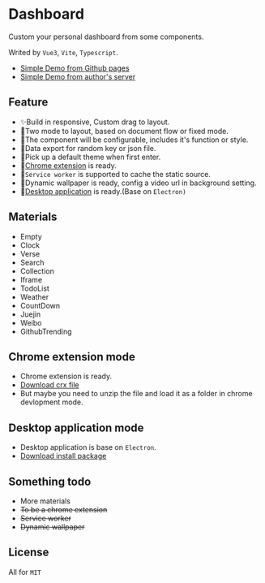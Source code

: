 # Dashboard

Custom your personal dashboard from some components.

Writed by `Vue3`, `Vite`, `Typescript`.

- <a href="https://leon-kfd.github.io/Dashboard/">Simple Demo from Github pages</a>
- <a href="https://kongfandong.cn/Dashboard/">Simple Demo from author's server</a>

## Feature
+ ✨Build in responsive, Custom drag to layout.
+ 💫Two mode to layout, based on document flow or fixed mode.
+ 🍭The component will be configurable, includes it's function or style.
+ 🍌Data export for random key or json file.
+ 🎉Pick up a default theme when first enter.
+ 🌈[Chrome extension](#_ChromeExtension) is ready.
+ 🚀`Service worker` is supported to cache the static source.
+ 🌟Dynamic wallpaper is ready, config a video url in background setting.
+ 🎲[Desktop application](#_DesktopApplication) is ready.(Base on `Electron)`


## Materials

+ Empty
+ Clock
+ Verse
+ Search
+ Collection
+ Iframe
+ TodoList
+ Weather
+ CountDown
+ Juejin
+ Weibo
+ GithubTrending

## Chrome extension mode
<span id="_ChromeExtension"></span>
+ Chrome extension is ready.
+ <a href="https://leon-kfd.github.io/Dashboard/howdy-dashboard.crx">Download crx file</a>
+ But maybe you need to unzip the file and load it as a folder in chrome devlopment mode.

## Desktop application mode
<span id="_DesktopApplication"></span>
+ Desktop application is base on `Electron`.
+ <a href="https://github.com/leon-kfd/Dashboard/releases/tag/1.0.0">Download install package</a>

## Something todo
+ More materials
+ ~~To be a chrome extension~~
+ ~~Service worker~~
+ ~~Dynamic wallpaper~~

## License
All for `MIT`


